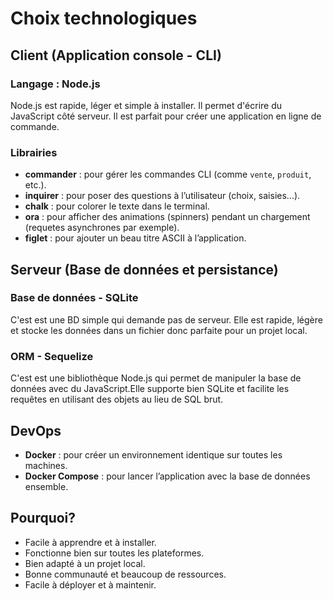 # Choix technologiques

## Client (Application console - CLI)

### Langage : Node.js
  Node.js est rapide, léger et simple à installer. Il permet d'écrire du JavaScript côté serveur. Il est parfait pour créer une application en ligne de commande.

### Librairies
- **commander** : pour gérer les commandes CLI (comme `vente`, `produit`, etc.).
- **inquirer** : pour poser des questions à l’utilisateur (choix, saisies...).
- **chalk** : pour colorer le texte dans le terminal.
- **ora** : pour afficher des animations (spinners) pendant un chargement (requetes asynchrones par exemple).
- **figlet** : pour ajouter un beau titre ASCII à l’application.

## Serveur (Base de données et persistance)

### Base de données - SQLite
  C'est est une BD simple qui demande pas de serveur. Elle est rapide, légère et stocke les données dans un fichier donc parfaite pour un projet local.

### ORM - Sequelize
  C'est est une bibliothèque Node.js qui permet de manipuler la base de données avec du JavaScript.Elle supporte bien SQLite et facilite les requêtes en utilisant des objets au lieu de SQL brut.

## DevOps

- **Docker** : pour créer un environnement identique sur toutes les machines.
- **Docker Compose** : pour lancer l’application avec la base de données ensemble.

## Pourquoi?
- Facile à apprendre et à installer.
- Fonctionne bien sur toutes les plateformes.
- Bien adapté à un projet local.
- Bonne communauté et beaucoup de ressources.
- Facile à déployer et à maintenir.